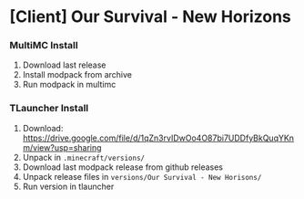 # [Client] Our Survival - New Horizons

### MultiMC Install
1. Download last release
2. Install modpack from archive
3. Run modpack in multimc

### TLauncher Install
1. Download: https://drive.google.com/file/d/1qZn3rvIDwOo4O87bi7UDDfyBkQuqYKnm/view?usp=sharing
2. Unpack in `.minecraft/versions/`
3. Download last modpack release from github releases
4. Unpack release files in `versions/Our Survival - New Horisons/`
5. Run version in tlauncher

